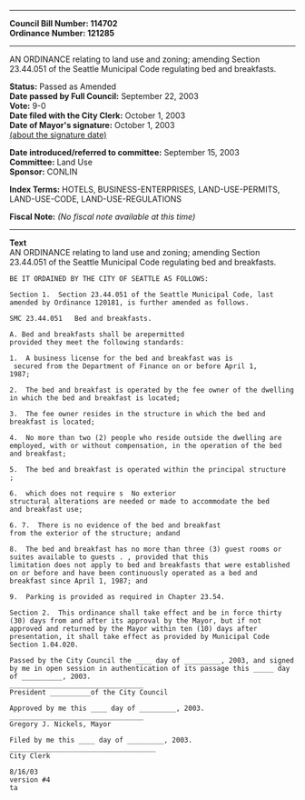 * * * * *  
  
**Council Bill Number: [](#h0)[](#h2)114702**   
**Ordinance Number: 121285**  
  
* * * * *  
  
AN ORDINANCE relating to land use and zoning; amending Section 23.44.051 of the Seattle Municipal Code regulating bed and breakfasts.  
  
**Status:** Passed as Amended   
**Date passed by Full Council:** September 22, 2003   
**Vote:** 9-0   
**Date filed with the City Clerk:** October 1, 2003   
**Date of Mayor's signature:** October 1, 2003   
[(about the signature date)](/~public/approvaldate.htm)   
  
  
**Date introduced/referred to committee:** September 15, 2003   
**Committee:** Land Use   
**Sponsor:** CONLIN   
  
**Index Terms:** HOTELS, BUSINESS-ENTERPRISES, LAND-USE-PERMITS, LAND-USE-CODE, LAND-USE-REGULATIONS  
  
**Fiscal Note:** *(No fiscal note available at this time)*  
  
* * * * *  
  
**Text**  
    AN ORDINANCE relating to land use and zoning; amending Section  
    23.44.051 of the Seattle Municipal Code regulating bed and breakfasts.  
  
    BE IT ORDAINED BY THE CITY OF SEATTLE AS FOLLOWS:  
  
    Section 1.  Section 23.44.051 of the Seattle Municipal Code, last  
    amended by Ordinance 120181, is further amended as follows.  
  
    SMC 23.44.051   Bed and breakfasts.  
  
    A. Bed and breakfasts shall be arepermitted  
    provided they meet the following standards:  
  
    1.  A business license for the bed and breakfast was is  
     secured from the Department of Finance on or before April 1,  
    1987;  
  
    2.  The bed and breakfast is operated by the fee owner of the dwelling  
    in which the bed and breakfast is located;  
  
    3.  The fee owner resides in the structure in which the bed and  
    breakfast is located;  
  
    4.  No more than two (2) people who reside outside the dwelling are  
    employed, with or without compensation, in the operation of the bed  
    and breakfast;  
  
    5.  The bed and breakfast is operated within the principal structure  
    ;  
  
    6.  which does not require s  No exterior  
    structural alterations are needed or made to accommodate the bed  
    and breakfast use;  
  
    6. 7.  There is no evidence of the bed and breakfast  
    from the exterior of the structure; andand  
  
    8.  The bed and breakfast has no more than three (3) guest rooms or  
    suites available to guests . , provided that this  
    limitation does not apply to bed and breakfasts that were established  
    on or before and have been continuously operated as a bed and  
    breakfast since April 1, 1987; and  
  
    9.  Parking is provided as required in Chapter 23.54.  
  
    Section 2.  This ordinance shall take effect and be in force thirty  
    (30) days from and after its approval by the Mayor, but if not  
    approved and returned by the Mayor within ten (10) days after  
    presentation, it shall take effect as provided by Municipal Code  
    Section 1.04.020.  
  
    Passed by the City Council the ____ day of _________, 2003, and signed  
    by me in open session in authentication of its passage this _____ day  
    of __________, 2003.  
    _________________________________  
    President __________of the City Council  
  
    Approved by me this ____ day of _________, 2003.  
    _________________________________  
    Gregory J. Nickels, Mayor  
  
    Filed by me this ____ day of _________, 2003.  
    ____________________________________  
    City Clerk  
  
    8/16/03  
    version #4  
    ta  
